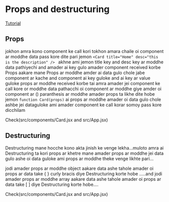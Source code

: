 # Props and destructuring

[Tutorial](https://www.youtube.com/watch?v=GQx58yfYqxo&list=PLgH5QX0i9K3rGtitufynBKMy5gAFpa1y8&index=11)



## Props

jokhon amra kono component ke call kori tokhon amara chaile oi component ar moddhe data pass kore dite pari jemon ```<Card title="Home" desc="this is the description" /> ``` akhne ami jemon title key and desc key ar moddhe data pathiyechi and amader ai key gulo amader component received korbe Props aakare mane Props   ar moddhe amder ai data gulo chole jabe component ar kache and component ai key guloke and ai key ar value guloke props ar moddhe received korbe tai amra amader jei component ke call kore or moddhe data pathacchi oi component ar moddhe giye amder oi component ar () paranthesis ar moddhe amader props ta likhe dite hobe jemon ```function Card(props)```  ai props ar moddhe amader oi data gulo chole ashbe jei dataguloke ami amader component ke call korar somoy  pass kore dicchilam 


Check(src/components/Card.jsx  and src/App.jsx)


## Destructuring

Destructuring mane hocche kono akta jinish ke venge lekha...muloto amra ai Destructuring ta kori props ar khetre mane amader props ar moddhe jei data gulo ashe oi data guloke ami props ar moddhe theke venge likhte pari...


jodi amader props ar moddhe object aakare data ashe tahole amader oi props ar data take { } curly bracis diye Destructuring korte hobe .....and jodi amader props ar moddhe array aakare data ashe tahole amader oi props ar data take [ ] diye Destructuring korte hobe....

Check(src/components/Card.jsx and src/App.jsx)